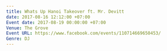 ```yaml
---
title: Whats Up Hanoi Takeover ft. Mr. Devitt
date: 2017-08-16 12:12:00 +07:00
Event date: 2017-08-19 00:00:00 +07:00
Venue: The Grove
Event URL: https://www.facebook.com/events/110714669650453/
Genre: DJ
---
```


